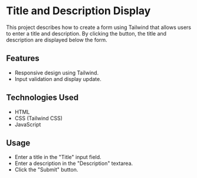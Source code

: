 
# Title and Description Display


This project describes how to create a form using Tailwind that allows users to enter a title and description. By clicking the button, the title and description are displayed below the form.


## Features

- Responsive design using Tailwind.
- Input validation and display update.

## Technologies Used

- HTML
- CSS (Tailwind CSS)
- JavaScript

## Usage

- Enter a title in the "Title" input field.
- Enter a description in the "Description" textarea.
- Click the "Submit" button.